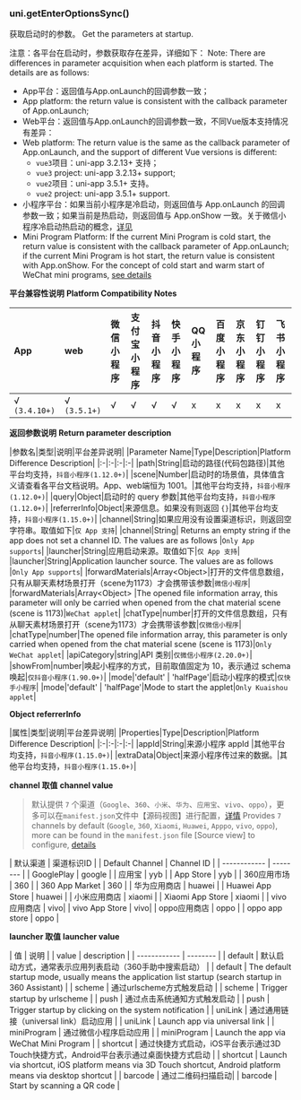 ### uni.getEnterOptionsSync()

获取启动时的参数。
Get the parameters at startup.

注意：各平台在启动时，参数获取存在差异，详细如下：
Note: There are differences in parameter acquisition when each platform is started. The details are as follows:
- App平台：返回值与App.onLaunch的回调参数一致；
- App platform: the return value is consistent with the callback parameter of App.onLaunch;
- Web平台：返回值与App.onLaunch的回调参数一致，不同Vue版本支持情况有差异：
- Web platform: The return value is the same as the callback parameter of App.onLaunch, and the support of different Vue versions is different:
	* `vue3`项目：uni-app 3.2.13+ 支持；
	* `vue3` project: uni-app 3.2.13+ support;
	* `vue2`项目：uni-app 3.5.1+ 支持。
	* `vue2` project: uni-app 3.5.1+ support.
- 小程序平台：如果当前小程序是冷启动，则返回值与 App.onLaunch 的回调参数一致；如果当前是热启动，则返回值与 App.onShow 一致。关于微信小程序冷启动热启动的概念，[详见](https://developers.weixin.qq.com/miniprogram/dev/framework/runtime/operating-mechanism.html)
- Mini Program Platform: If the current Mini Program is cold start, the return value is consistent with the callback parameter of App.onLaunch; if the current Mini Program is hot start, the return value is consistent with App.onShow. For the concept of cold start and warm start of WeChat mini programs, [see details](https://developers.weixin.qq.com/miniprogram/dev/framework/runtime/operating-mechanism.html)

**平台兼容性说明**
**Platform Compatibility Notes**

|App|web|微信小程序|支付宝小程序|抖音小程序|快手小程序|QQ小程序|百度小程序|京东小程序|钉钉小程序|飞书小程序|
|:-|:-|:-|:-|:-|:-|:-|:-|:-|:-|:-|
|√ `(3.4.10+)`|√ `(3.5.1+)`|√|√|√|√|x|x|x|x|x|

**返回参数说明**
**Return parameter description**

|参数名|类型|说明|平台差异说明|
|Parameter Name|Type|Description|Platform Difference Description|
|:-|:-|:-|:-|
|path|String|启动的路径(代码包路径)|其他平台均支持，`抖音小程序(1.12.0+)`|
|scene|Number|启动时的场景值，具体值含义请查看各平台文档说明。App、web端恒为 1001。|其他平台均支持，`抖音小程序(1.12.0+)`|
|query|Object|启动时的 query 参数|其他平台均支持，`抖音小程序(1.12.0+)`|
|referrerInfo|Object|来源信息。如果没有则返回 `{}`|其他平台均支持，`抖音小程序(1.15.0+)`|
|channel|String|如果应用没有设置渠道标识，则返回空字符串。取值如下|`仅 App 支持`|
|channel|String| Returns an empty string if the app does not set a channel ID. The values are as follows |`Only App supports`|
|launcher|String|应用启动来源。取值如下|`仅 App 支持`|
|launcher|String|Application launcher source. The values are as follows |`Only App supports`|
|forwardMaterials|Array\<Object\>|打开的文件信息数组，只有从聊天素材场景打开（scene为1173）才会携带该参数|`微信小程序`|
|forwardMaterials|Array\<Object\> |The opened file information array, this parameter will only be carried when opened from the chat material scene (scene is 1173)|`WeChat applet`|
|chatType|number|打开的文件信息数组，只有从聊天素材场景打开（scene为1173）才会携带该参数|`仅微信小程序`|
|chatType|number|The opened file information array, this parameter is only carried when opened from the chat material scene (scene is 1173)|`Only WeChat applet`|
|apiCategory|string|API 类别|`仅微信小程序(2.20.0+)`|
|showFrom|number|唤起小程序的方式，目前取值固定为 10，表示通过 schema 唤起|`仅抖音小程序(1.90.0+)`|
|mode|'default' \| 'halfPage'|启动小程序的模式|`仅快手小程序`|
|mode|'default' \| 'halfPage'|Mode to start the applet|`Only Kuaishou applet`|

**Object referrerInfo**

|属性|类型|说明|平台差异说明|
|Properties|Type|Description|Platform Difference Description|
|:-|:-|:-|:-|
|appId|String|来源小程序 appId |其他平台均支持，`抖音小程序(1.15.0+)`|
|extraData|Object|来源小程序传过来的数据。|其他平台均支持，`抖音小程序(1.15.0+)`|

**channel 取值**
**channel value**
> 默认提供 `7`  个渠道（`Google`、`360`、`小米`、`华为`、`应用宝`、`vivo`、`oppo`），更多可以在`manifest.json`文件中【源码视图】进行配置，[详情](https://ask.dcloud.net.cn/article/35974)
> Provides `7` channels by default (`Google`, `360`, `Xiaomi`, `Huawei`, `Apppo`, `vivo`, `oppo`), more can be found in the `manifest.json` file [Source view] to configure, [details](https://ask.dcloud.net.cn/article/35974)

| 默认渠道     | 渠道标识ID |
| Default Channel | Channel ID |
| ------------ | -------- |
| GooglePlay   | google   |
| 应用宝       | yyb      |
| App Store | yyb |
| 360应用市场  | 360      |
| 360 App Market | 360 |
| 华为应用商店 | huawei   |
| Huawei App Store | huawei |
| 小米应用商店 | xiaomi   |
| Xiaomi App Store | xiaomi |
| vivo应用商店 | vivo|
| vivo App Store | vivo|
| oppo应用商店 |  oppo  |
| oppo app store | oppo |

**launcher 取值**
**launcher value**

| 值     | 说明 |
| value | description |
| ------------ | -------- |
| default   | 默认启动方式，通常表示应用列表启动（360手助中搜索启动）   |
| default | The default startup mode, usually means the application list startup (search startup in 360 Assistant) |
| scheme       | 通过urlscheme方式触发启动      |
| scheme | Trigger startup by urlscheme |
| push  | 通过点击系统通知方式触发启动      |
| push | Trigger startup by clicking on the system notification |
| uniLink |  通过通用链接（universal link）启动应用  |
| uniLink | Launch app via universal link |
| miniProgram |  通过微信小程序启动应用  |
| miniProgram | Launch the app via WeChat Mini Program |
| shortcut | 通过快捷方式启动，iOS平台表示通过3D Touch快捷方式，Android平台表示通过桌面快捷方式启动   |
| shortcut | Launch via shortcut, iOS platform means via 3D Touch shortcut, Android platform means via desktop shortcut |
| barcode | 通过二维码扫描启动|
| barcode | Start by scanning a QR code |